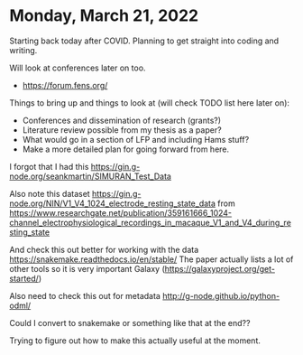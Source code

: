 # Monday, March 21, 2022

Starting back today after COVID. Planning to get straight into coding and writing.

Will look at conferences later on too.

* https://forum.fens.org/

Things to bring up and things to look at (will check TODO list here later on):

* Conferences and dissemination of research (grants?)
* Literature review possible from my thesis as a paper?
* What would go in a section of LFP and including Hams stuff?
* Make a more detailed plan for going forward from here.

I forgot that I had this https://gin.g-node.org/seankmartin/SIMURAN_Test_Data

Also note this dataset https://gin.g-node.org/NIN/V1_V4_1024_electrode_resting_state_data
from https://www.researchgate.net/publication/359161666_1024-channel_electrophysiological_recordings_in_macaque_V1_and_V4_during_resting_state

And check this out better for working with the data https://snakemake.readthedocs.io/en/stable/
The paper actually lists a lot of other tools so it is very important
Galaxy (https://galaxyproject.org/get-started/)

Also need to check this out for metadata http://g-node.github.io/python-odml/

Could I convert to snakemake or something like that at the end??

Trying to figure out how to make this actually useful at the moment.